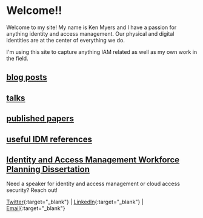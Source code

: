 # Welcome!!

Welcome to my site! My name is Ken Myers and I have a passion for anything identity and access management. Our physical and digital identities are at the center of everything we do. 

I'm using this site to capture anything IAM related as well as my own work in the field.

## [blog posts](/blogs/blogs.md)

## [talks](/talks/talks.md)

## [published papers](/papers/papers.md)

## [useful IDM references](/refs/idmrefs.md)

## [Identity and Access Management Workforce Planning Dissertation](/dissertation/idmwp.md)

Need a speaker for identity and access management or cloud access security? Reach out! 

[Twitter](https://twitter.com/IDMKen){:target="_blank"} | [LinkedIn](https://www.linkedin.com/in/idmken/){:target="_blank"} | [Email](mailto:mail@myers.guru){:target="_blank"}  
